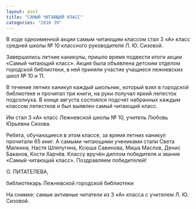 ```yaml
---
layout: post
title: "САМЫЙ ЧИТАЮЩИЙ КЛАСС"
categories: "2016 39"
---
```


В ходе одноименной акции самым читающим классом стал 3 «А» класс средней школы № 10 классного руководителя Л. Ю. Сизовой.

Завершились летние каникулы, пришло время подвести итоги акции «Самый читающий класс». Акция была объявлена детским отделом городской библиотеки, в ней приняли участие учащиеся лежневских школ № 10 и 11.

В течение летних каникул каждый школьник, который взял в городской библиотеке и прочитал три книги, на руки получал яркий лепесток подсолнуха. В конце августа состоялся подсчет набранных каждым классом лепестков и был выявлен самый читающий класс.

Им стал 3 «А» класс Лежневской школы № 10, учитель Любовь Юрьевна Сизова.

Ребята, обучающиеся в этом классе, за время летних каникул прочитали 65 книг. А самыми читающими учениками стали Света Малкина, Настя Шляпугина, Ксюша Савинова, Миша Маслов, Денис Баканов, Костя Харчёв. Классу вручён диплом победителя и звание «Самый читающий класс». Поздравляем победителей!

О. ПИТАТЕЛЕВА,

библиотекарь Лежневской городской библиотеки

На снимке: самые активные читатели из 3 «А» класса с учителем Л. Ю. Сизовой.



